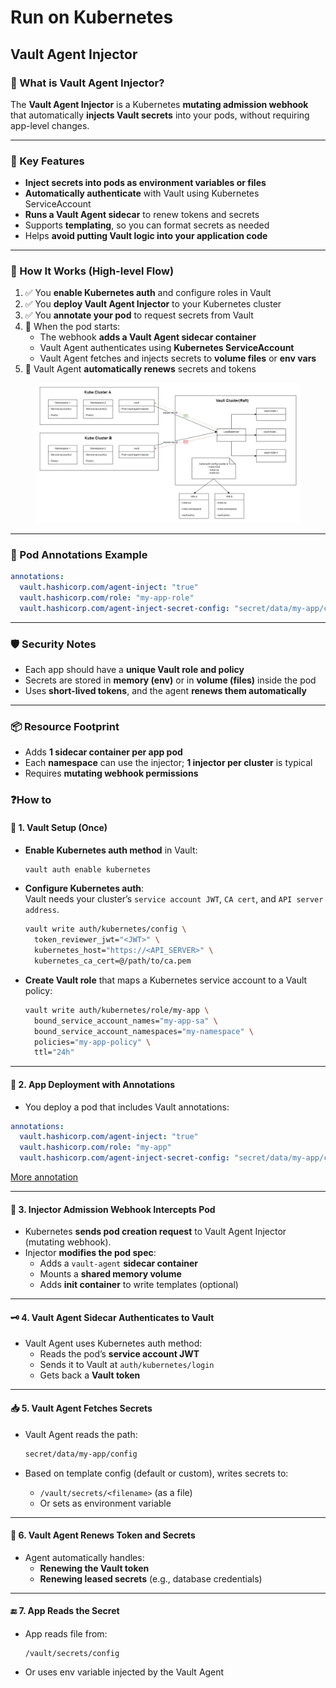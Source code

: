 # Run on Kubernetes

## Vault Agent Injector <a href="#vault-agent-injector-vs-vault-csi-provider" id="vault-agent-injector-vs-vault-csi-provider"></a>

### 🔧 What is Vault Agent Injector?

The **Vault Agent Injector** is a Kubernetes **mutating admission webhook** that automatically **injects Vault secrets** into your pods, without requiring app-level changes.

***

### 🚀 Key Features

* **Inject secrets into pods as environment variables or files**
* **Automatically authenticate** with Vault using Kubernetes ServiceAccount
* **Runs a Vault Agent sidecar** to renew tokens and secrets
* Supports **templating**, so you can format secrets as needed
* Helps **avoid putting Vault logic into your application code**

***

### 🧱 How It Works (High-level Flow)

1. ✅ You **enable Kubernetes auth** and configure roles in Vault
2. ✅ You **deploy Vault Agent Injector** to your Kubernetes cluster
3. ✅ You **annotate your pod** to request secrets from Vault
4. 🧠 When the pod starts:
   * The webhook **adds a Vault Agent sidecar container**
   * Vault Agent authenticates using **Kubernetes ServiceAccount**
   * Vault Agent fetches and injects secrets to **volume files** or **env vars**
5. 🔄 Vault Agent **automatically renews** secrets and tokens

<figure><img src="../../.gitbook/assets/kube-vault-diagram.png" alt=""><figcaption></figcaption></figure>

***

### 🧩 Pod Annotations Example

```yaml
annotations:
  vault.hashicorp.com/agent-inject: "true"
  vault.hashicorp.com/role: "my-app-role"
  vault.hashicorp.com/agent-inject-secret-config: "secret/data/my-app/config"
```

***

### 🛡️ Security Notes

* Each app should have a **unique Vault role and policy**
* Secrets are stored in **memory (env)** or in **volume (files)** inside the pod
* Uses **short-lived tokens**, and the agent **renews them automatically**

***

### 📦 Resource Footprint

* Adds **1 sidecar container per app pod**
* Each **namespace** can use the injector; **1 injector per cluster** is typical
* Requires **mutating webhook permissions**

### **❓How to**

#### 🔐 1. Vault Setup (Once)

*   **Enable Kubernetes auth method** in Vault:

    ```bash
    vault auth enable kubernetes
    ```
*   **Configure Kubernetes auth**:\
    Vault needs your cluster’s `service account JWT`, `CA cert`, and `API server address`.

    ```bash
    vault write auth/kubernetes/config \
      token_reviewer_jwt="<JWT>" \
      kubernetes_host="https://<API_SERVER>" \
      kubernetes_ca_cert=@/path/to/ca.pem
    ```
*   **Create Vault role** that maps a Kubernetes service account to a Vault policy:

    ```bash
    vault write auth/kubernetes/role/my-app \
      bound_service_account_names="my-app-sa" \
      bound_service_account_namespaces="my-namespace" \
      policies="my-app-policy" \
      ttl="24h"
    ```

***

#### 🧩 2. App Deployment with Annotations

* You deploy a pod that includes Vault annotations:

```yaml
annotations:
  vault.hashicorp.com/agent-inject: "true"
  vault.hashicorp.com/role: "my-app"
  vault.hashicorp.com/agent-inject-secret-config: "secret/data/my-app/config"
```

[More annotation](https://developer.hashicorp.com/vault/docs/deploy/kubernetes/injector/annotations)

***

#### 🧠 3. Injector Admission Webhook Intercepts Pod

* Kubernetes **sends pod creation request** to Vault Agent Injector (mutating webhook).
* Injector **modifies the pod spec**:
  * Adds a `vault-agent` **sidecar container**
  * Mounts a **shared memory volume**
  * Adds **init container** to write templates (optional)

***

#### 🗝️ 4. Vault Agent Sidecar Authenticates to Vault

* Vault Agent uses Kubernetes auth method:
  * Reads the pod’s **service account JWT**
  * Sends it to Vault at `auth/kubernetes/login`
  * Gets back a **Vault token**

***

#### 📥 5. Vault Agent Fetches Secrets

*   Vault Agent reads the path:

    ```bash
    secret/data/my-app/config
    ```
* Based on template config (default or custom), writes secrets to:
  * `/vault/secrets/<filename>` (as a file)
  * Or sets as environment variable

***

#### 🔄 6. Vault Agent Renews Token and Secrets

* Agent automatically handles:
  * **Renewing the Vault token**
  * **Renewing leased secrets** (e.g., database credentials)

***

#### 🔚 7. App Reads the Secret

*   App reads file from:

    ```
    /vault/secrets/config
    ```
* Or uses env variable injected by the Vault Agent

